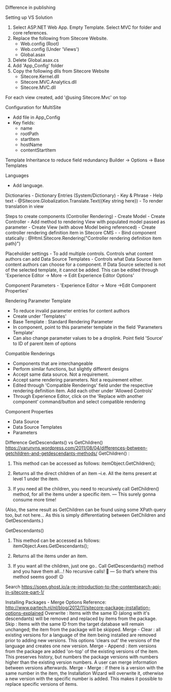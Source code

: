 Difference in publishing

Setting up VS Solution
1. Select ASP.NET Web App. Empty Template. Select MVC for folder and core references.
2. Replace the following from Sitecore Website.
    - Web.config (Root)
    - Web.config (Under 'Views')
    - Global.asax
3. Delete Global.asax.cs
4. Add 'App_Config' folder
5. Copy the following dlls from Sitecore Website
    - Sitecore.Kernel.dll
    - Sitecore.MVC.Analytics.dll
    - Sitecore.MVC.dll

For each view created, add '@using Sitecore.Mvc' on top

Configuration for MultiSite
- Add file in App_Config
- Key fields: 
    - name
    - rootPath
    - startItem
    - hostName
    - contentStartItem

Template Inheritance to reduce field redundancy
Builder -> Options -> Base Templates

Languages
- Add language.

Dictionaries 
    - Dictionary Entries (System/Dictionary) - Key & Phrase
    - Help text
    - @Sitecore.Globalization.Translate.Text({Key string here}) - To render translation in view

Steps to create components (Controller Rendering)
    - Create Model
    - Create Controller - Add method to rendering View with populated model passed as parameter
    - Create View (with above Model being referenced)
    - Create controller rendering definition item in Sitecore CMS - 
    - Bind component statically : @Html.Sitecore.Rendering("Controller rendering definition item path}") 

Placeholder settings - To add multiple controls. Controls what content authors can add
Data Source Templates - Controls what Data Source item content authors can choose for a component. If Data Source selected is not of the selected template, it cannot be added. This can be edited through 'Experience Editor -> More -> Edit Experience Editor Options'

Component Parameters - 'Experience Editor -> More ->Edit Component Properties'

Rendering Parameter Template 
- To reduce invalid parameter entries for content authors 
- Create under 'Templates'
- Base Template : Standard Rendering Parameter
- In component, point to this parameter template in the field 'Parameters Template'
- Can also change parameter values to be a droplink. Point field 'Source' to ID of parent item of options

Compatible Renderings
- Components that are interchangeable
- Perform similar functions, but slightly different designs
- Accept same data source. Not a requirement.
- Accept same rendering parameters. Not a requirement either.
- Edited through 'Compatible Renderings' field under the respective rendering definition item. Add each other under 'Allowed Controls'
- Through Experience Editor, click on the 'Replace with another component' command/button and select compatible rendering

Component Properties
- Data Source
- Data Source Templates
- Parameters

Difference GetDescendants() vs GetChildren()
https://varunvns.wordpress.com/2011/08/04/differences-between-getchildren-and-getdescendants-methods/
GetChildren() :
1. This method can be accessed as follows:   itemObject.GetChildren();

2. Returns all the direct children of an item –i.e. All the items present at level 1 under the item.

3. If you need all the children, you need to recursively call GetChildren() method, for all the items under a specific item. — This surely gonna consume more time!

(Also, the same result as GetChildren can be found using some XPath query too, but not here… As this is simply differentiating between GetChildren and GetDescendants.)

GetDescendants()
1. This method can be accessed as follows:   itemObject.Axes.GetDescendants();

2. Returns all the items under an item.

3. If you want all the children, just one go.. Call  GetDescendants() method and you have them all…! No recursive calls! 🙂 — So that’s where this method seems good! 😉



Search
https://soen.ghost.io/a-re-introduction-to-the-contentsearch-api-in-sitecore-part-1/

Installing Packages - Merge Options
Reference: http://www.partech.nl/nl/blog/2012/11/sitecore-package-installation-options-explained
Overwrite :	Items with the same ID (along with it's descendants) will be removed and replaced by items from the package. 
Skip :	Items with the same ID from the target database will remain unchanged; the item from the package will be skipped.
Merge - Clear :	all existing versions for a language of the item being installed are removed prior to adding new versions. This options 'clears out' the versions of the language and creates one new version.
Merge - Append :	item versions from the package are added 'on-top' of the existing versions of the item. This preserves history, but numbers the package versions with numbers higher than the existing version numbers. A user can merge information between versions afterwards.
Merge - Merge :	if there is a version with the same number in the item, the Installation Wizard will overwrite it, otherwise a new version with the specific number is added. This makes it possible to replace specific versions of items.




